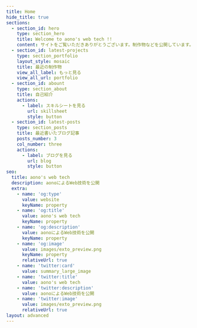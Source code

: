 ```yaml
---
title: Home
hide_title: true
sections:
  - section_id: hero
    type: section_hero
    title: Welcome to aono's web tech !!
    content: サイトをご覧いただきありがとうございます。制作物などを公開しています。
  - section_id: latest-projects
    type: section_portfolio
    layout_style: mosaic
    title: 最近の制作物
    view_all_label: もっと見る
    view_all_url: portfolio
  - section_id: abount
    type: section_about
    title: 自己紹介
    actions:
      - label: スキルシートを見る
        url: skillsheet
        style: button
  - section_id: latest-posts
    type: section_posts
    title: 最近書いたブログ記事
    posts_number: 3
    col_number: three
    actions:
      - label: ブログを見る
        url: blog
        style: button
seo:
  title: aono's web tech
  description: aonoによるWeb技術を公開
  extra:
    - name: 'og:type'
      value: website
      keyName: property
    - name: 'og:title'
      value: aono's web tech
      keyName: property
    - name: 'og:description'
      value: aonoによるWeb技術を公開
      keyName: property
    - name: 'og:image'
      value: images/exto_preview.png
      keyName: property
      relativeUrl: true
    - name: 'twitter:card'
      value: summary_large_image
    - name: 'twitter:title'
      value: aono's web tech
    - name: 'twitter:description'
      value: aonoによるWeb技術を公開
    - name: 'twitter:image'
      value: images/exto_preview.png
      relativeUrl: true
layout: advanced
---
```

